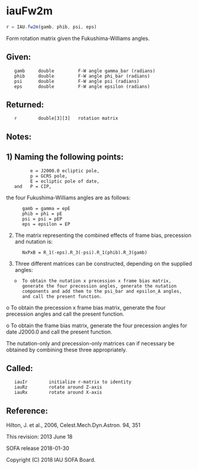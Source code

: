 # iauFw2m

```js
r = IAU.fw2m(gamb, phib, psi, eps)
```

Form rotation matrix given the Fukushima-Williams angles.

## Given:
```
   gamb     double         F-W angle gamma_bar (radians)
   phib     double         F-W angle phi_bar (radians)
   psi      double         F-W angle psi (radians)
   eps      double         F-W angle epsilon (radians)
```

## Returned:
```
   r        double[3][3]   rotation matrix
```

## Notes:

## 1) Naming the following points:

```
         e = J2000.0 ecliptic pole,
         p = GCRS pole,
         E = ecliptic pole of date,
   and   P = CIP,
```

   the four Fukushima-Williams angles are as follows:

```
      gamb = gamma = epE
      phib = phi = pE
      psi = psi = pEP
      eps = epsilon = EP
```

2) The matrix representing the combined effects of frame bias,
   precession and nutation is:

```
      NxPxB = R_1(-eps).R_3(-psi).R_1(phib).R_3(gamb)
```

3) Three different matrices can be constructed, depending on the
   supplied angles:

```
   o  To obtain the nutation x precession x frame bias matrix,
      generate the four precession angles, generate the nutation
      components and add them to the psi_bar and epsilon_A angles,
      and call the present function.
```

   o  To obtain the precession x frame bias matrix, generate the
      four precession angles and call the present function.

   o  To obtain the frame bias matrix, generate the four precession
      angles for date J2000.0 and call the present function.

   The nutation-only and precession-only matrices can if necessary
   be obtained by combining these three appropriately.

## Called:
```
   iauIr        initialize r-matrix to identity
   iauRz        rotate around Z-axis
   iauRx        rotate around X-axis
```

## Reference:

   Hilton, J. et al., 2006, Celest.Mech.Dyn.Astron. 94, 351

This revision:  2013 June 18

SOFA release 2018-01-30

Copyright (C) 2018 IAU SOFA Board.